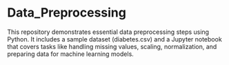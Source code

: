 # Data_Preprocessing
This repository demonstrates essential data preprocessing steps using Python. It includes a sample dataset (diabetes.csv) and a Jupyter notebook that covers tasks like handling missing values, scaling, normalization, and preparing data for machine learning models.
